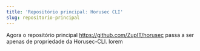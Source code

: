 ```yaml
---
title: 'Repositório principal: Horusec CLI'
slug: repositorio-principal
---
```


Agora o repositório principal https://github.com/ZupIT/horusec passa a ser apenas de propriedade da Horusec-CLI.
lorem

